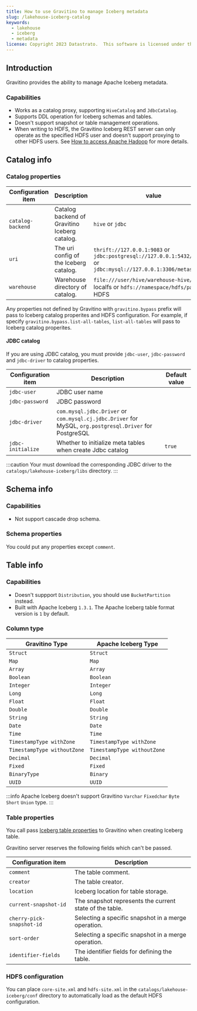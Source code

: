 ```yaml
---
title: How to use Gravitino to manage Iceberg metadata
slug: /lakehouse-iceberg-catalog
keywords:
  - lakehouse
  - iceberg
  - metadata
license: Copyright 2023 Datastrato.  This software is licensed under the Apache License version 2.
---
```


## Introduction

Gravitino provides the ability to manage Apache Iceberg metadata.

### Capabilities

- Works as a catalog proxy, supporting `HiveCatalog` and `JdbcCatalog`.
- Supports DDL operation for Iceberg schemas and tables.
- Doesn't support snapshot or table management operations.
- When writing to HDFS, the Gravitino Iceberg REST server can only operate as the specified HDFS user and
  doesn't support proxying to other HDFS users. See [How to access Apache Hadoop](gravitino-server-config.md) for more details.


## Catalog info

### Catalog properties

| Configuration item | Description                                   | value                                                                                                                 |
|--------------------|-----------------------------------------------|-----------------------------------------------------------------------------------------------------------------------|
| `catalog-backend`  | Catalog backend of Gravitino Iceberg catalog. | `hive` or `jdbc`                                                                                                      |
| `uri`              | The uri config of the Iceberg catalog.        | `thrift://127.0.0.1:9083` or `jdbc:postgresql://127.0.0.1:5432/db_name` or `jdbc:mysql://127.0.0.1:3306/metastore_db` |
| `warehouse`        | Warehouse directory of catalog.               | `file:///user/hive/warehouse-hive/` for localfs or `hdfs://namespace/hdfs/path` for HDFS                              |

Any properties not defined by Gravitino with `gravitino.bypass` prefix will pass to Iceberg catalog properites and HDFS configuration. For example, if specify `gravitino.bypass.list-all-tables`, `list-all-tables` will pass to Iceberg catalog properites.

#### JDBC catalog

If you are using JDBC catalog, you must provide `jdbc-user`, `jdbc-password` and `jdbc-driver` to catalog properties.

| Configuration item | Description                                                                                             | Default value |
|--------------------|---------------------------------------------------------------------------------------------------------|---------------|
| `jdbc-user`        | JDBC user name                                                                                          | ` `           |
| `jdbc-password`    | JDBC password                                                                                           | ` `           |
| `jdbc-driver`      | `com.mysql.jdbc.Driver` or `com.mysql.cj.jdbc.Driver` for MySQL, `org.postgresql.Driver` for PostgreSQL | ` `           |
| `jdbc-initialize`  | Whether to initialize meta tables when create Jdbc catalog                                              | `true`        |

:::caution
Your must download the corresponding JDBC driver to the `catalogs/lakehouse-iceberg/libs` directory.
:::

## Schema info

### Capabilities

- Not support cascade drop schema.

### Schema properties

You could put any properties except `comment`.

## Table info

### Capabilities

- Doesn't suppport `Distribution`, you should use `BucketPartition` instead.
- Built with Apache Iceberg `1.3.1`. The Apache Iceberg table format version is `1` by default.

### Column type 

| Gravitino Type              | Apache Iceberg Type         |
|-----------------------------|-----------------------------|
| `Struct`                    | `Struct`                    |
| `Map`                       | `Map`                       |
| `Array`                     | `Array`                     |
| `Boolean`                   | `Boolean`                   |
| `Integer`                   | `Integer`                   |
| `Long`                      | `Long`                      |
| `Float`                     | `Float`                     |
| `Double`                    | `Double`                    |
| `String`                    | `String`                    |
| `Date`                      | `Date`                      |
| `Time`                      | `Time`                      |
| `TimestampType withZone`    | `TimestampType withZone`    |
| `TimestampType withoutZone` | `TimestampType withoutZone` |
| `Decimal`                   | `Decimal`                   |
| `Fixed`                     | `Fixed`                     |
| `BinaryType`                | `Binary`                    |
| `UUID`                      | `UUID`                      |

:::info
Apache Iceberg doesn't support Gravitino `Varchar` `Fixedchar` `Byte` `Short` `Union` type.
:::


### Table properties

You call pass [Iceberg table properties](https://iceberg.apache.org/docs/1.3.1/configuration/) to Gravitino when creating Iceberg table.

Gravitino server reserves the following fields which can't be passed.

| Configuration item        | Description                                             |
|---------------------------|---------------------------------------------------------|
| `comment`                 | The table comment.                                      |
| `creator`                 | The table creator.                                      |
| `location`                | Iceberg location for table storage.                     |
| `current-snapshot-id`     | The snapshot represents the current state of the table. |
| `cherry-pick-snapshot-id` | Selecting a specific snapshot in a merge operation.     |
| `sort-order`              | Selecting a specific snapshot in a merge operation.     |
| `identifier-fields`       | The identifier fields for defining the table.           |

### HDFS configuration

You can place `core-site.xml` and `hdfs-site.xml` in the `catalogs/lakehouse-iceberg/conf` directory to automatically load as the default HDFS configuration.

